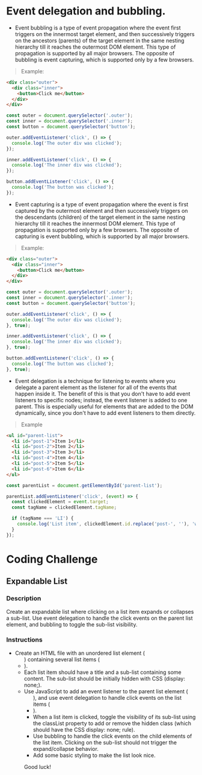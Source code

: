 # Event delegation and bubbling.

- Event bubbling is a type of event propagation where the event first triggers on the innermost target element, and then successively triggers on the ancestors (parents) of the target element in the same nesting hierarchy till it reaches the outermost DOM element. This type of propagation is supported by all major browsers. The opposite of bubbling is event capturing, which is supported only by a few browsers.
  
> Example:
```html
<div class="outer">
  <div class="inner">
    <button>Click me</button>
  </div>
</div>
```
```javascript
const outer = document.querySelector('.outer');
const inner = document.querySelector('.inner');
const button = document.querySelector('button');

outer.addEventListener('click', () => {
  console.log('The outer div was clicked');
});

inner.addEventListener('click', () => {
  console.log('The inner div was clicked');
});

button.addEventListener('click', () => {
  console.log('The button was clicked');
});
```

- Event capturing is a type of event propagation where the event is first captured by the outermost element and then successively triggers on the descendants (children) of the target element in the same nesting hierarchy till it reaches the innermost DOM element. This type of propagation is supported only by a few browsers. The opposite of capturing is event bubbling, which is supported by all major browsers.

> Example:
```html
<div class="outer">
  <div class="inner">
    <button>Click me</button>
  </div>
</div>
```
```javascript
const outer = document.querySelector('.outer');
const inner = document.querySelector('.inner');
const button = document.querySelector('button');

outer.addEventListener('click', () => {
  console.log('The outer div was clicked');
}, true);

inner.addEventListener('click', () => {
  console.log('The inner div was clicked');
}, true);

button.addEventListener('click', () => {
  console.log('The button was clicked');
}, true);
```

- Event delegation is a technique for listening to events where you delegate a parent element as the listener for all of the events that happen inside it. The benefit of this is that you don't have to add event listeners to specific nodes; instead, the event listener is added to one parent. This is especially useful for elements that are added to the DOM dynamically, since you don't have to add event listeners to them directly.

> Example

```html
<ul id="parent-list">
  <li id="post-1">Item 1</li>
  <li id="post-2">Item 2</li>
  <li id="post-3">Item 3</li>
  <li id="post-4">Item 4</li>
  <li id="post-5">Item 5</li>
  <li id="post-6">Item 6</li>
</ul>
```
```javascript
const parentList = document.getElementById('parent-list');

parentList.addEventListener('click', (event) => {
  const clickedElement = event.target;
  const tagName = clickedElement.tagName;

  if (tagName === 'LI') {
    console.log('List item', clickedElement.id.replace('post-', ''), 'was clicked!');
  }
});
```

# Coding Challenge

## Expandable List

### Description
Create an expandable list where clicking on a list item expands or collapses a sub-list. Use event delegation to handle the click events on the parent list element, and bubbling to toggle the sub-list visibility.

### Instructions
- Create an HTML file with an unordered list element (<ul>) containing several list items (<li>).
- Each list item should have a title and a sub-list containing some content. The sub-list should be initially hidden with CSS (display: none;).
- Use JavaScript to add an event listener to the parent list element (<ul>), and use event delegation to handle click events on the list items (<li>).
- When a list item is clicked, toggle the visibility of its sub-list using the classList property to add or remove the hidden class (which should have the CSS display: none; rule).
- Use bubbling to handle the click events on the child elements of the list item. Clicking on the sub-list should not trigger the expand/collapse behavior.
- Add some basic styling to make the list look nice.

Good luck!